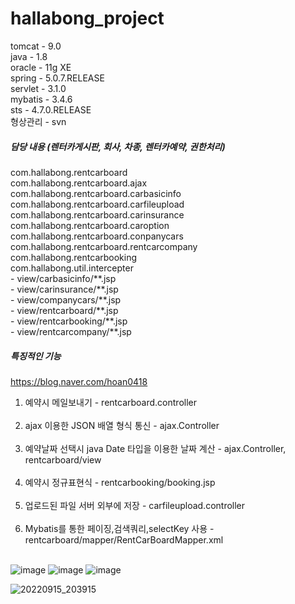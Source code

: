 # hallabong_project

tomcat - 9.0<br>
java - 1.8<br>
oracle - 11g XE<br>
spring - 5.0.7.RELEASE<br>
servlet - 3.1.0<br>
mybatis - 3.4.6<br>
sts - 4.7.0.RELEASE<br>
형상관리 - svn <br>

<h5>담당 내용 (렌터카게시판, 회사, 차종, 렌터카예약, 권한처리)</h5>
com.hallabong.rentcarboard<br>
com.hallabong.rentcarboard.ajax<br>
com.hallabong.rentcarboard.carbasicinfo<br>
com.hallabong.rentcarboard.carfileupload<br>
com.hallabong.rentcarboard.carinsurance<br>
com.hallabong.rentcarboard.caroption<br>
com.hallabong.rentcarboard.conpanycars<br>
com.hallabong.rentcarboard.rentcarcompany<br>
com.hallabong.rentcarbooking<br>
com.hallabong.util.intercepter<br>
- view/carbasicinfo/**.jsp<br>
- view/carinsurance/**.jsp<br>
- view/companycars/**.jsp<br>
- view/rentcarboard/**.jsp<br>
- view/rentcarbooking/**.jsp<br>
- view/rentcarcompany/**.jsp<br>

<h5>특징적인 기능</h5>

https://blog.naver.com/hoan0418

1. 예약시 메일보내기 - rentcarboard.controller<br><br>
2. ajax 이용한 JSON 배열 형식 통신 - ajax.Controller <br><br>
3. 예약날짜 선택시 java Date 타입을 이용한 날짜 계산 - ajax.Controller, rentcarboard/view<br><br>
4. 예약시 정규표현식 - rentcarbooking/booking.jsp<br><br>
5. 업로드된 파일 서버 외부에 저장 - carfileupload.controller<br><br>
6. Mybatis를 통한 페이징,검색쿼리,selectKey 사용 - rentcarboard/mapper/RentCarBoardMapper.xml<br><br>





![image](https://user-images.githubusercontent.com/59018532/190394549-0b96154e-8327-40ab-b9a5-3dc7dc26820d.png)
![image](https://user-images.githubusercontent.com/59018532/190396069-70088a48-b8cf-4ea9-ba88-dd8a77a4d161.png)
![image](https://user-images.githubusercontent.com/59018532/190398033-1acd283c-e242-4497-8f86-9f2c77e09b5a.png)


![20220915_203915](https://user-images.githubusercontent.com/59018532/190394345-8b89a8bf-3ec3-4333-8123-a7db4a0c43d5.png)



